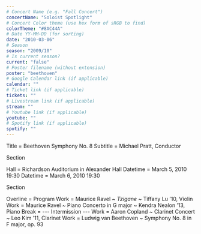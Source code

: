 ```yaml
---
# Concert Name (e.g. "Fall Concert")
concertName: "Soloist Spotlight"
# Concert Color theme (use hex form of sRGB to find)
colorTheme: "#8AC44A"
# Date YY-MM-DD (for sorting)
date: "2010-03-06"
# Season
season: "2009/10"
# Is current season?
current: "false"
# Poster filename (without extension)
poster: "beethoven"
# Google Calendar link (if applicable)
calendar: ""
# Ticket link (if applicable)
tickets: ""
# Livestream link (if applicable)
stream: ""
# Youtube link (if applicable)
youtube: ""
# Spotify link (if applicable)
spotify: ""
---
```

Title = Beethoven Symphony No. 8
Subtitle = Michael Pratt, Conductor

Section

Hall = Richardson Auditorium in Alexander Hall
Datetime = March 5, 2010 19:30
Datetime = March 6, 2010 19:30


Section

Overline = Program
Work = Maurice Ravel ~ *Tzigane* ~ Tiffany Lu ’10, Violin
Work = Maurice Ravel ~ Piano Concerto in G major ~ Kendra Nealon ’13, Piano
Break = --- Intermission ---
Work = Aaron Copland ~ Clarinet Concert ~ Leo Kim ’11, Clarinet
Work = Ludwig van Beethoven ~ Symphony No. 8 in F major, op. 93
